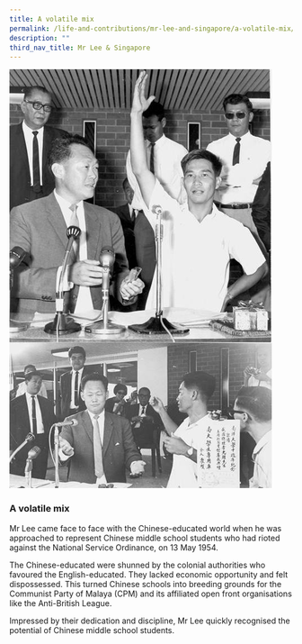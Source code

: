 ```yaml
---
title: A volatile mix
permalink: /life-and-contributions/mr-lee-and-singapore/a-volatile-mix/
description: ""
third_nav_title: Mr Lee & Singapore
---
```

![Alt text for image on Isomer site](/images/mr-lee-and-singapore/A%20volatile%20mix.jpg)

### A volatile mix ###

Mr Lee came face to face with the Chinese-educated world when he was approached to represent Chinese middle school students who had rioted against the National Service Ordinance, on 13 May 1954.


The Chinese-educated were shunned by the colonial authorities who favoured the English-educated. They lacked economic opportunity and felt dispossessed. This turned Chinese schools into breeding grounds for the Communist Party of Malaya (CPM) and its affiliated open front organisations like the Anti-British League.


Impressed by their dedication and discipline, Mr Lee quickly recognised the potential of Chinese middle school students.